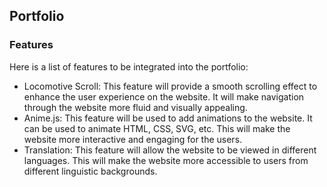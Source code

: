 ## Portfolio 
### Features
Here is a list of features to be integrated into the portfolio:  
- Locomotive Scroll: This feature will provide a smooth scrolling effect to enhance the user experience on the website. It will make navigation through the website more fluid and visually appealing.  
- Anime.js: This feature will be used to add animations to the website. It can be used to animate HTML, CSS, SVG, etc. This will make the website more interactive and engaging for the users.
- Translation: This feature will allow the website to be viewed in different languages. This will make the website more accessible to users from different linguistic backgrounds.